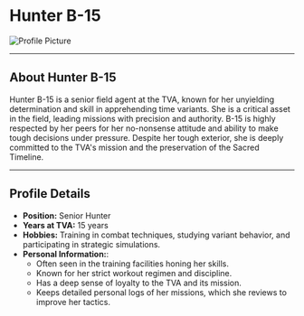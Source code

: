 # **Hunter B-15**

![Profile Picture](path_to_b15_picture.jpg)

---

## **About Hunter B-15**

Hunter B-15 is a senior field agent at the TVA, known for her unyielding determination and skill in apprehending time variants. She is a critical asset in the field, leading missions with precision and authority. B-15 is highly respected by her peers for her no-nonsense attitude and ability to make tough decisions under pressure. Despite her tough exterior, she is deeply committed to the TVA's mission and the preservation of the Sacred Timeline.

---

## **Profile Details**

- **Position:** Senior Hunter
- **Years at TVA:** 15 years
- **Hobbies:** Training in combat techniques, studying variant behavior, and participating in strategic simulations.
- **Personal Information:**:
  - Often seen in the training facilities honing her skills.
  - Known for her strict workout regimen and discipline.
  - Has a deep sense of loyalty to the TVA and its mission.
  - Keeps detailed personal logs of her missions, which she reviews to improve her tactics.
